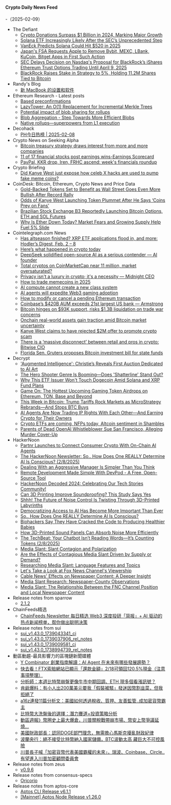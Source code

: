 #### Crypto Daily News Feed
-（2025-02-09）

- The Defiant
  - [Crypto Donations Surpass $1 Billion in 2024, Marking Major Growth](https://thedefiant.io/news/tradfi-and-fintech/crypto-donations-surpass-usd1-billion-in-2024-marking-major-growth)
  - [Solana ETF Increasingly Likely After the SEC’s Unprecedented Step](https://thedefiant.io/news/tradfi-and-fintech/solana-etf-increasingly-likely-after-the-sec-s-unprecedented-step)
  - [VanEck Predicts Solana Could Hit $520 in 2025](https://thedefiant.io/news/research-and-opinion/vaneck-predicts-solana-could-hit-usd520-in-2025)
  - [Japan's FSA Requests Apple to Remove Bybit, MEXC, LBank, KuCoin, Bitget Apps in First Such Action](https://thedefiant.io/news/regulation/japan-s-fsa-requests-apple-to-remove-bybit-mexc-lbank-kucoin-bitget-apps-first-1669c3b1)
  - [SEC Delays Decision on Nasdaq's Proposal for BlackRock’s iShares Ethereum Trust Options Trading Until April 9, 2025](https://thedefiant.io/news/regulation/sec-delays-decision-on-nasdaq-s-proposal-blackrocks-ishares-ethereum-trust-until-8c2e94dc)
  - [BlackRock Raises Stake in Strategy to 5%, Holding 11.2M Shares Tied to Bitcoin](https://thedefiant.io/news/tradfi-and-fintech/blackrock-raises-stake-strategy-to-5-holding-11-2m-shares-tied-to-bitcoin-c1d9490f)
- Randy's Blog
  - [新 MacBook 的设置和软件](https://lutaonan.com/blog/2024-new-macbook-setup)
- Ethereum Research - Latest posts
  - [Based preconfirmations](https://ethresear.ch/t/based-preconfirmations/17353?page=2#post_34)
  - [LazyTower: An O(1) Replacement for Incremental Merkle Trees](https://ethresear.ch/t/lazytower-an-o-1-replacement-for-incremental-merkle-trees/21683#post_3)
  - [Potential impact of blob sharing for rollups](https://ethresear.ch/t/potential-impact-of-blob-sharing-for-rollups/20619#post_5)
  - [Blob Aggregation - Step Towards More Efficient Blobs](https://ethresear.ch/t/blob-aggregation-step-towards-more-efficient-blobs/21624#post_6)
  - [Native rollups—superpowers from L1 execution](https://ethresear.ch/t/native-rollups-superpowers-from-l1-execution/21517?page=2#post_24)
- Decohack
  - [PH今日热榜 | 2025-02-08](https://decohack.com/producthunt-daily-2025-02-08/)
- Crypto News on Seeking Alpha
  - [Bitcoin treasury strategy draws interest from more and more companies](https://seekingalpha.com/news/4405266-bitcoin-treasury-strategy-draws-interest-from-more-and-more-companies?utm_source=feed_news_crypto&utm_medium=referral&feed_item_type=news)
  - [11 of 17 financial stocks post earnings wins-Earnings Scorecard](https://seekingalpha.com/news/4405143-11-of-17-financial-stocks-post-earnings-wins-earnings-scorecard?utm_source=feed_news_crypto&utm_medium=referral&feed_item_type=news)
  - [PayPal, KKR drop, Iren, FRHC ascend: week's financials roundup](https://seekingalpha.com/news/4405345-paypal-kkr-drop-iren-frhc-ascend-weeks-financials-roundup?utm_source=feed_news_crypto&utm_medium=referral&feed_item_type=news)
- Crypto Briefing
  - [Did Kanye West just expose how celeb X hacks are used to pump fake meme coins?](https://cryptobriefing.com/kanye-west-crypto-contact-coinbase/)
- CoinDesk: Bitcoin, Ethereum, Crypto News and Price Data
  - [Gold-Backed Tokens Set to Benefit as Wall Street Goes Even More Bullish After Record Rally](https://www.coindesk.com/markets/2025/02/08/gold-backed-tokens-set-to-benefit-as-wall-street-goes-even-more-bullish-after-record-rally)
  - [Odds of Kanye West Launching Token Plummet After He Says ‘Coins Prey on Fans’](https://www.coindesk.com/markets/2025/02/08/odds-of-kanye-west-launching-token-plummet-after-he-says-coins-prey-on-fans)
  - [Brazilian Stock Exchange B3 Reportedly Launching Bitcoin Options, ETH and SOL Futures](https://www.coindesk.com/business/2025/02/08/brazilian-stock-exchange-b3-reportedly-launching-bitcoin-options-eth-and-sol-futures)
  - [Why Is Ether Down Today? Market Fears and Growing Supply Help Fuel 5% Slide](https://www.coindesk.com/markets/2025/02/08/why-is-ether-down-today-market-fears-and-growing-supply-help-fuel-5-slide)
- Cointelegraph.com News
  - [Has altseason finished? XRP ETF applications flood in, and more: Hodler’s Digest, Feb. 2 – 8](https://cointelegraph.com/magazine/altcoin-crypto-season-xrp-etf-filings-hawk-tuah-speaks-out-digest-feb-2-8/?utm_source=rss_feed&utm_medium=rss&utm_campaign=rss_partner_inbound)
  - [Here’s what happened in crypto today](https://cointelegraph.com/news/what-happened-in-crypto-today?utm_source=rss_feed&utm_medium=rss&utm_campaign=rss_partner_inbound)
  - [DeepSeek solidified open-source AI as a serious contender — AI founder](https://cointelegraph.com/news/deep-seek-solidified-open-source-ai-serious-contender-ai-founder?utm_source=rss_feed&utm_medium=rss&utm_campaign=rss_partner_inbound)
  - [Total cryptos on CoinMarketCap near 11 million, market oversaturated?](https://cointelegraph.com/news/total-cryptos-near-11-million-market-oversaturated?utm_source=rss_feed&utm_medium=rss&utm_campaign=rss_partner_inbound)
  - [Privacy isn&#039;t a luxury in crypto; it&#039;s a necessity — Midnight CEO](https://cointelegraph.com/news/privacy-isn-t-luxury-crypto-necessity-midnight-ceo?utm_source=rss_feed&utm_medium=rss&utm_campaign=rss_partner_inbound)
  - [How to trade memecoins in 2025](https://cointelegraph.com/news/how-to-trade-memecoins?utm_source=rss_feed&utm_medium=rss&utm_campaign=rss_partner_inbound)
  - [AI compute cannot create a new class system](https://cointelegraph.com/news/ai-compute-cannot-create-a-new-class-system?utm_source=rss_feed&utm_medium=rss&utm_campaign=rss_partner_inbound)
  - [AI agents will expedite Web3 gaming adoption](https://cointelegraph.com/news/ai-agents-will-expedite-web3-gaming?utm_source=rss_feed&utm_medium=rss&utm_campaign=rss_partner_inbound)
  - [How to modify or cancel a pending Ethereum transaction](https://cointelegraph.com/news/how-to-modify-or-cancel-a-pending-ethereum-transaction?utm_source=rss_feed&utm_medium=rss&utm_campaign=rss_partner_inbound)
  - [Coinbase’s $420B AUM exceeds 21st largest US bank — Armstrong](https://cointelegraph.com/news/coinbase-420-b-exceeds-21st-largest-us-bank-armstrong?utm_source=rss_feed&utm_medium=rss&utm_campaign=rss_partner_inbound)
  - [Bitcoin hinges on $93K support, risks $1.3B liquidation on trade war concerns](https://cointelegraph.com/news/bitcoin-hinges-93k-support-risks-1-3-b-liquidation-trade-wars?utm_source=rss_feed&utm_medium=rss&utm_campaign=rss_partner_inbound)
  - [Onchain real-world assets gain traction amid Bitcoin market uncertainty](https://cointelegraph.com/news/real-world-assets-growth-bitcoin-stagnation?utm_source=rss_feed&utm_medium=rss&utm_campaign=rss_partner_inbound)
  - [Kanye West claims to have rejected $2M offer to promote crypto scam](https://cointelegraph.com/news/kanye-west-ye-rejects-crypto-scam-promotion?utm_source=rss_feed&utm_medium=rss&utm_campaign=rss_partner_inbound)
  - [There is a ‘massive disconnect’ between retail and pros in crypto: Bitwise CIO](https://cointelegraph.com/news/bitwise-cio-retail-professionals-crypto-industry-sentiment?utm_source=rss_feed&utm_medium=rss&utm_campaign=rss_partner_inbound)
  - [Florida Sen. Gruters proposes Bitcoin investment bill for state funds](https://cointelegraph.com/news/florida-senator-joe-gruters-bitcoin-investment-state-funds?utm_source=rss_feed&utm_medium=rss&utm_campaign=rss_partner_inbound)
- Decrypt
  - ['Augmented Intelligence': Christie’s Reveals First Auction Dedicated to AI Art](https://decrypt.co/305072/augmented-intelligence-christies-ai-art-auction)
  - [The Hero Shooter Genre Is Booming—Does 'Shatterline' Stand Out?](https://decrypt.co/305032/should-you-play-crypto-hero-shooter-shatterline)
  - [Why This ETF Issuer Won't Touch Dogecoin Amid Solana and XRP Fund Plans](https://decrypt.co/305106/why-etf-issuer-canary-capital-wont-touch-dogecoin)
  - [Game On: The Hottest Upcoming Gaming Token Airdrops on Ethereum, TON, Base and Beyond](https://decrypt.co/211029/game-on-hottest-upcoming-gaming-token-airdrops)
  - [This Week in Bitcoin: Trump Tariffs Rock Markets as MicroStrategy Rebrands—And Stops BTC Buys](https://decrypt.co/304960/this-week-bitcoin-trump-tariffs-microstrategy-rebrands)
  - [AI Agents Are Now Trading IP Rights With Each Other—And Earning Crypto for Their Owners](https://decrypt.co/304805/ai-agents-are-now-trading-ip-rights-with-each-other)
  - [Crypto ETFs are coming, NFPs today, Altcoin sentiment in Shambles](https://decrypt.co/videos/interviews/w1GXkaYg/crypto-etfs-are-coming-nfps-today-altcoin-sentiment-in-shambles)
  - [Parents of Dead OpenAI Whistleblower Sue San Francisco, Alleging Murder Cover-Up](https://decrypt.co/305109/parents-dead-openai-whistleblower-sue-san-francisco-murder)
- HackerNoon
  - [Partnr Launches to Connect Consumer Crypto With On-Chain AI Agents](https://hackernoon.com/partnr-launches-to-connect-consumer-crypto-with-on-chain-ai-agents?source=rss)
  - [The HackerNoon Newsletter: So.. How Does One REALLY Determine AI Is Conscious? (2/8/2025)](https://hackernoon.com/2-8-2025-newsletter?source=rss)
  - [Dealing With an Aggressive Manager Is Simpler Than You Think](https://hackernoon.com/dealing-with-an-aggressive-manager-is-simpler-than-you-think?source=rss)
  - [Remote Development Made Simple With DevPod - A Free, Open-Source Tool](https://hackernoon.com/remote-development-made-simple-with-devpod-a-free-open-source-tool?source=rss)
  - [HackerNoon Decoded 2024: Celebrating Our Tech Stories Community!](https://hackernoon.com/hackernoon-decoded-2024-celebrating-our-tech-stories-community?source=rss)
  - [Can 3D Printing Improve Soundproofing? This Study Says Yes](https://hackernoon.com/can-3d-printing-improve-soundproofing-this-study-says-yes?source=rss)
  - [Shhh! The Future of Noise Control Is Twisting Through 3D-Printed Labyrinths](https://hackernoon.com/shhh-the-future-of-noise-control-is-twisting-through-3d-printed-labyrinths?source=rss)
  - [Democratizing Access to AI Has Become More Important Than Ever](https://hackernoon.com/democratizing-access-to-ai-has-become-more-important-than-ever?source=rss)
  - [So.. How Does One REALLY Determine AI Is Conscious?](https://hackernoon.com/so-how-does-one-really-determine-ai-is-conscious?source=rss)
  - [Biohackers Say They Have Cracked the Code to Producing Healthier Babies](https://hackernoon.com/biohackers-say-they-have-cracked-the-code-to-producing-healthier-babies?source=rss)
  - [How 3D-Printed Sound Panels Can Absorb Noise More Efficiently](https://hackernoon.com/how-3d-printed-sound-panels-can-absorb-noise-more-efficiently?source=rss)
  - [The TechBeat: Your Chatbot Isn’t Reading Words—It’s Counting Tokens (2/8/2025)](https://hackernoon.com/2-8-2025-techbeat?source=rss)
  - [Media Slant: Slant Contagion and Polarization](https://hackernoon.com/media-slant-slant-contagion-and-polarization?source=rss)
  - [Are the Effects of Contagious Media Slant Driven by Supply or Demand?](https://hackernoon.com/are-the-effects-of-contagious-media-slant-driven-by-supply-or-demand?source=rss)
  - [Researching Media Slant: Language Features and Topics](https://hackernoon.com/researching-media-slant-language-features-and-topics?source=rss)
  - [Let's Take a Look at Fox News Channel's Viewership](https://hackernoon.com/lets-take-a-look-at-fox-news-channels-viewership?source=rss)
  - [Cable News' Effects on Newspaper Content: A Deeper Insight](https://hackernoon.com/cable-news-effects-on-newspaper-content-a-deeper-insight?source=rss)
  - [Media Slant Research: Newspaper-County Observations](https://hackernoon.com/media-slant-research-newspaper-county-observations?source=rss)
  - [Media Slant: The Relationship Between the FNC Channel Position and Local Newspaper Content](https://hackernoon.com/media-slant-the-relationship-between-the-fnc-channel-position-and-local-newspaper-content?source=rss)
- Release notes from sparrow
  - [2.1.2](https://github.com/sparrowwallet/sparrow/releases/tag/2.1.2)
- ChainFeeds精选
  - [ChainFeeds Newsletter 每日精选 Web3 深度投研「简报」+ AI 驱动的热点新闻榜单，帮你做出聪明决策](https://substack.chainfeeds.xyz/p/150-ai-agent-story-protocol)
- Release notes from sui
  - [sui_v1.43.0_1739043341_ci](https://github.com/MystenLabs/sui/releases/tag/sui_v1.43.0_1739043341_ci)
  - [sui_v1.43.0_1739037906_rel_notes](https://github.com/MystenLabs/sui/releases/tag/sui_v1.43.0_1739037906_rel_notes)
  - [sui_v1.43.0_1739009581_ci](https://github.com/MystenLabs/sui/releases/tag/sui_v1.43.0_1739009581_ci)
  - [sui_v1.43.0_1738994739_rel_notes](https://github.com/MystenLabs/sui/releases/tag/sui_v1.43.0_1738994739_rel_notes)
- 動區動趨-最具影響力的區塊鏈新聞媒體
  - [Y Combinator 創業指南解讀：AI Agent 在未來有哪些發展趨勢？](https://www.blocktempo.com/what-ai-agents-and-their-application-directions-are-worth-paying-attention-to/)
  - [快去看！FTX索賠網站已顯示「還款金額」2/18可領回120.5%現金（注意事項整理）](https://www.blocktempo.com/ftx-claims-website-shows-repayment-amount-should-be-distributed-from-feb-18/)
  - [分析師：本週比特幣崩盤更像牛市中期回調、ETH 現多個看漲訊號？](https://www.blocktempo.com/analyst-said-bitcoin-crash-this-week-is-more-like-a-mid-term-bull-market-correction/)
  - [肯爺爆料：有小人出200萬美元要我「假裝被駭」發迷因幣割韭菜，但我拒絕了](https://www.blocktempo.com/kanye-west-said-someone-gave-him-2m-to-issue-coin-scam-community-but-he-refused/)
  - [a16z連發11篇分析文：美國如何透過稅收、質押、友善監管..成加密貨幣霸主](https://www.blocktempo.com/how-the-u-s-can-become-a-crypto-capital/)
  - [比特幣大洗盤後的選擇：潛力賽道+投資策略分析](https://www.blocktempo.com/how-will-cryptocurrency-develop-in-2025/)
  - [動區週報》幣圈史上最大爆倉，川普關稅戰帶崩市場、幣安上幣爭議延燒…](https://www.blocktempo.com/quick-look-at-this-week-market-dynamics-and-analysis-0208/)
  - [美國財政部長：認同DOGE部門理念，無需擔心馬斯克擾亂財政紀律](https://www.blocktempo.com/scott-bessent-agrees-with-musks-doge-departments-philosophy/)
  - [波蘭央行：絕不接受比特幣納入國家儲備，BTC波動太高 藏巨大不可控風險](https://www.blocktempo.com/poland-central-bank-rejects-rejects-bitcoin-for-national-reserves/)
  - [川普長子喊「加密貨幣代表美國霸權的未來」，瑞波、Coinbase、Circle..有望進入川普加密顧問委員會](https://www.blocktempo.com/donald-trump-jr-says-cryptocurrencies-represent-the-future-of-american-hegemony/)
- Release notes from zeus
  - [v0.9.6](https://github.com/ZeusLN/zeus/releases/tag/v0.9.6)
- Release notes from consensus-specs
  - [Oricorio](https://github.com/ethereum/consensus-specs/releases/tag/v1.5.0-beta.2)
- Release notes from aptos-core
  - [Aptos CLI Release v6.1.1](https://github.com/aptos-labs/aptos-core/releases/tag/aptos-cli-v6.1.1)
  - [[Mainnet] Aptos Node Release v1.26.0](https://github.com/aptos-labs/aptos-core/releases/tag/aptos-node-v1.26.0)
